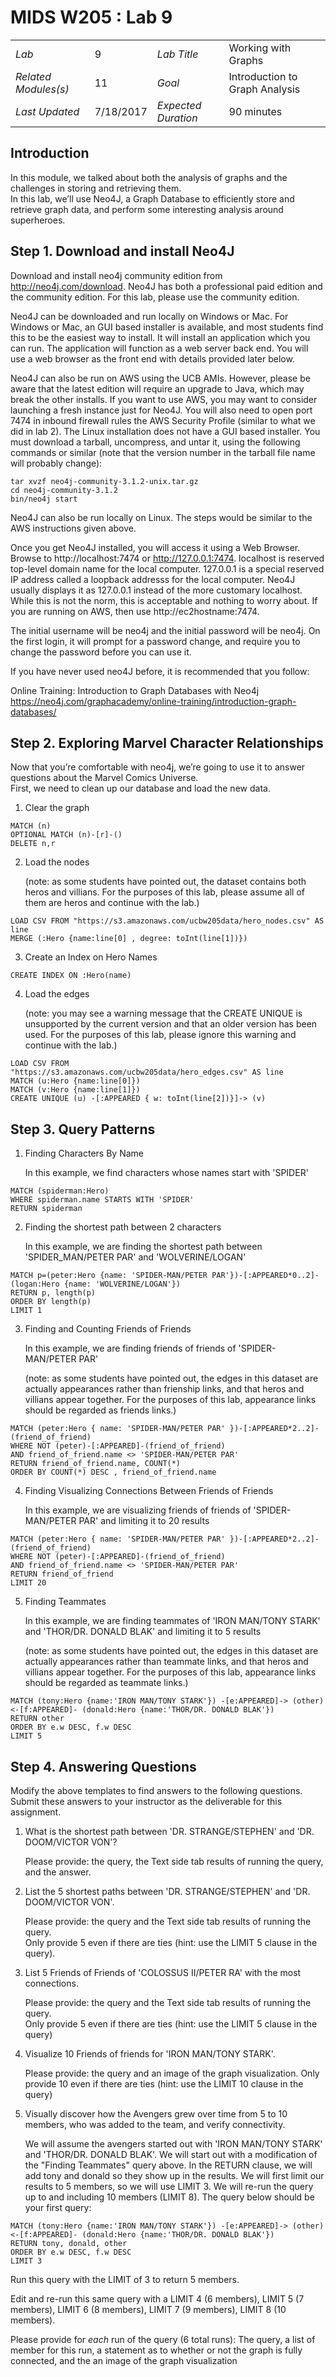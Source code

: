 # MIDS W205 : Lab 9      
|                      |        |                     |                                                  |
|----------------------|--------|---------------------|--------------------------------------------------|
| *Lab*                | 9      | *Lab Title*         | Working with Graphs   |
| *Related Modules(s)* | 11     | *Goal*              | Introduction to Graph Analysis |
| *Last Updated*       | 7/18/2017 | *Expected Duration* | 90 minutes                                    |

## Introduction

In this module, we talked about both the analysis of graphs and the challenges in storing and retrieving them.  
In this lab, we’ll use Neo4J, a Graph Database to efficiently store and retrieve graph data, 
and perform some interesting analysis around superheroes.

## Step 1. Download and install Neo4J

Download and install neo4j community edition from http://neo4j.com/download.  Neo4J has both a professional paid edition and the community edition.  For this lab, please use the community edition.

Neo4J can be downloaded and run locally on Windows or Mac. For Windows or Mac, an GUI based installer is available, and most students find this to be the easiest way to install. It will install an application which you can run.  The application will function as a web server back end.  You will use a web browser as the front end with details provided later below.

Neo4J can also be run on AWS using the UCB AMIs.  However, please be aware that the latest edition will require an upgrade to Java, which may break the other installs.  If you want to use AWS, you may want to consider launching a fresh instance just for Neo4J.  You will also need to open port 7474 in inbound firewall rules the AWS Security Profile (similar to what we did in lab 2). The Linux installation does not have a GUI based installer.  You must download a tarball, uncompress, and untar it, using the following commands or similar (note that the version number in the tarball file name will probably change): 
```
tar xvzf neo4j-community-3.1.2-unix.tar.gz
cd neo4j-community-3.1.2
bin/neo4j start
```

Neo4J can also be run locally on Linux.  The steps would be similar to the AWS instructions given above.

Once you get Neo4J installed, you will access it using a Web Browser.  Browse to http://localhost:7474 or http://127.0.0.1:7474.  localhost is reserved top-level domain name for the local computer.  127.0.0.1 is a special reserved IP address called a loopback addresss for the local computer.  Neo4J usually displays it as 127.0.0.1 instead of the more customary localhost. While this is not the norm, this is acceptable and nothing to worry about. If you are running on AWS, then use http://ec2hostname:7474.  

The initial username will be neo4j and the initial password will be neo4j.  On the first login, it will prompt for a password change, and require you to change the password before you can use it.

If you have never used neo4J before, it is recommended that you follow:

Online Training: Introduction to Graph Databases with Neo4j 
https://neo4j.com/graphacademy/online-training/introduction-graph-databases/

## Step 2. Exploring Marvel Character Relationships

Now that you’re comfortable with neo4j, we’re going to use it to answer questions about the Marvel Comics Universe.  
First, we need to clean up our database and load the new data. 

1. Clear the graph 

  ```
  MATCH (n)
  OPTIONAL MATCH (n)-[r]-()
  DELETE n,r
  ```

2. Load the nodes 

    (note: as some students have pointed out, the dataset contains both heros and villians.  For the purposes of this lab, please assume all of them are heros and continue with the lab.)

  ```
  LOAD CSV FROM "https://s3.amazonaws.com/ucbw205data/hero_nodes.csv" AS line
  MERGE (:Hero {name:line[0] , degree: toInt(line[1])})
  ```

3. Create an Index on Hero Names

  ```
  CREATE INDEX ON :Hero(name)
  ```

4. Load the edges

    (note: you may see a warning message that the CREATE UNIQUE is unsupported by the current version and that an older version has been used. For the purposes of this lab, please ignore this warning and continue with the lab.)

  ```
  LOAD CSV FROM 
  "https://s3.amazonaws.com/ucbw205data/hero_edges.csv" AS line
  MATCH (u:Hero {name:line[0]})
  MATCH (v:Hero {name:line[1]})
  CREATE UNIQUE (u) -[:APPEARED { w: toInt(line[2])}]-> (v)
  ```

## Step 3. Query Patterns
1. Finding Characters By Name

    In this example, we find characters whose names start with 'SPIDER'
  ```
  MATCH (spiderman:Hero)
  WHERE spiderman.name STARTS WITH 'SPIDER'
  RETURN spiderman
  ```

2. Finding the shortest path between 2 characters

    In this example, we are finding the shortest path between 'SPIDER_MAN/PETER PAR' and 'WOLVERINE/LOGAN'
    
  ```
  MATCH p=(peter:Hero {name: 'SPIDER-MAN/PETER PAR'})-[:APPEARED*0..2]-(logan:Hero {name: 'WOLVERINE/LOGAN'})
  RETURN p, length(p)
  ORDER BY length(p)
  LIMIT 1
  ```

3. Finding and Counting Friends of Friends 

    In this example, we are finding friends of friends of 'SPIDER-MAN/PETER PAR'
 
     (note: as some students have pointed out, the edges in this dataset are actually appearances rather than frienship links, and that heros and villians appear together. For the purposes of this lab, appearance links should be regarded as friends links.)
  ```
  MATCH (peter:Hero { name: 'SPIDER-MAN/PETER PAR' })-[:APPEARED*2..2]-(friend_of_friend)
  WHERE NOT (peter)-[:APPEARED]-(friend_of_friend)
  AND friend_of_friend.name <> 'SPIDER-MAN/PETER PAR'
  RETURN friend_of_friend.name, COUNT(*)
  ORDER BY COUNT(*) DESC , friend_of_friend.name
  ```

4. Finding Visualizing Connections Between Friends of Friends

    In this example, we are visualizing friends of friends of 'SPIDER-MAN/PETER PAR' and limiting it to 20 results
  ```
  MATCH (peter:Hero { name: 'SPIDER-MAN/PETER PAR' })-[:APPEARED*2..2]-(friend_of_friend)
  WHERE NOT (peter)-[:APPEARED]-(friend_of_friend)
  AND friend_of_friend.name <> 'SPIDER-MAN/PETER PAR'
  RETURN friend_of_friend
  LIMIT 20
  ```

5. Finding Teammates 

    In this example, we are finding teammates of 'IRON MAN/TONY STARK' and 'THOR/DR. DONALD BLAK' and limiting it to 5 results
 
    (note: as some students have pointed out, the edges in this dataset are actually appearances rather than teammate links, and that heros and villians appear together.  For the purposes of this lab, appearance links should be regarded as teammate links.)
  ```
  MATCH (tony:Hero {name:'IRON MAN/TONY STARK'}) -[e:APPEARED]-> (other) <-[f:APPEARED]- (donald:Hero {name:'THOR/DR. DONALD BLAK'})
  RETURN other
  ORDER BY e.w DESC, f.w DESC
  LIMIT 5
  ```

## Step 4. Answering Questions
Modify the above templates to find answers to the following questions.  Submit these answers to your instructor as the deliverable for this assignment. 

1.	What is the shortest path between 'DR. STRANGE/STEPHEN' and 'DR. DOOM/VICTOR VON'?

    Please provide: the query, the Text side tab results of running the query, and the answer. 

2.	List the 5 shortest paths between 'DR. STRANGE/STEPHEN' and 'DR. DOOM/VICTOR VON'.  

    Please provide: the query and the Text side tab results of running the query.  
    Only provide 5 even if there are ties (hint: use the LIMIT 5 clause in the query).

3.	List 5 Friends of Friends of 'COLOSSUS II/PETER RA' with the most connections.

    Please provide: the query and the Text side tab results of running the query.  
    Only provide 5 even if there are ties (hint: use the LIMIT 5 clause in the query)

4.	Visualize 10 Friends of friends for 'IRON MAN/TONY STARK'.

    Please provide: the query and an image of the graph visualization. 
    Only provide 10 even if there are ties (hint: use the LIMIT 10 clause in the query)

5.	Visually discover how the Avengers grew over time from 5 to 10 members, who was added to the team, and verify connectivity.

    We will assume the avengers started out with 'IRON MAN/TONY STARK' and 'THOR/DR. DONALD BLAK'.  We will start out with a modification of the "Finding Teammates" query above.  In the RETURN clause, we will add tony and donald so they show up in the results.  We will first limit our results to 5 members, so we will use LIMIT 3.  We will re-run the query up to and including 10 members (LIMIT 8). The query below should be your first query: 
    
  ```
  MATCH (tony:Hero {name:'IRON MAN/TONY STARK'}) -[e:APPEARED]-> (other) <-[f:APPEARED]- (donald:Hero {name:'THOR/DR. DONALD BLAK'})
  RETURN tony, donald, other
  ORDER BY e.w DESC, f.w DESC
  LIMIT 3
  ```
  
  Run this query with the LIMIT of 3 to return 5 members.  
  
  Edit and re-run this same query with a LIMIT 4 (6 members), LIMIT 5 (7 members), LIMIT 6 (8 members), LIMIT 7 (9 members), LIMIT 8 (10 members).
  
  Please provide for _each_ run of the query (6 total runs):
  The query, a list of member for this run, a statement as to whether or not the graph is fully connected, and the an image of the graph visualization
